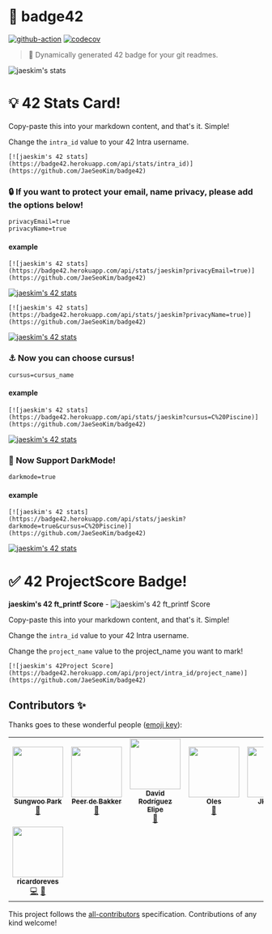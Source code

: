 # 📌 badge42


[![github-action](https://github.com/JaeSeoKim/badge42/workflows/test/badge.svg)](https://github.com/JaeSeoKim/badge42/actions) [![codecov](https://codecov.io/gh/JaeSeoKim/badge42/branch/master/graph/badge.svg?token=D5PPJZKDUY)](https://codecov.io/gh/JaeSeoKim/badge42)

> 🚀 Dynamically generated 42 badge for your git readmes.

![jaeskim's stats](https://badge42.herokuapp.com/api/stats/jaeskim)

# 💡 42 Stats Card!

Copy-paste this into your markdown content, and that's it. Simple!

Change the `intra_id` value to your 42 Intra username.

```
[![jaeskim's 42 stats](https://badge42.herokuapp.com/api/stats/intra_id)](https://github.com/JaeSeoKim/badge42)
```

### 🔒 If you want to protect your **email, name privacy**, please add the options below!

```
privacyEmail=true
privacyName=true
```

#### example

```
[![jaeskim's 42 stats](https://badge42.herokuapp.com/api/stats/jaeskim?privacyEmail=true)](https://github.com/JaeSeoKim/badge42)
```

[![jaeskim's 42 stats](https://badge42.herokuapp.com/api/stats/jaeskim?privacyEmail=true)](https://github.com/JaeSeoKim/badge42)

```
[![jaeskim's 42 stats](https://badge42.herokuapp.com/api/stats/jaeskim?privacyName=true)](https://github.com/JaeSeoKim/badge42)
```

[![jaeskim's 42 stats](https://badge42.herokuapp.com/api/stats/jaeskim?privacyName=true)](https://github.com/JaeSeoKim/badge42)

### ⚓️ Now you can choose **cursus**!

```
cursus=cursus_name
```

#### example

```
[![jaeskim's 42 stats](https://badge42.herokuapp.com/api/stats/jaeskim?cursus=C%20Piscine)](https://github.com/JaeSeoKim/badge42)
```

[![jaeskim's 42 stats](https://badge42.herokuapp.com/api/stats/jaeskim?cursus=C%20Piscine)](https://github.com/JaeSeoKim/badge42)

### 🌌 Now Support DarkMode!

```
darkmode=true
```

#### example

```****
[![jaeskim's 42 stats](https://badge42.herokuapp.com/api/stats/jaeskim?darkmode=true&cursus=C%20Piscine)](https://github.com/JaeSeoKim/badge42)
```

[![jaeskim's 42 stats](https://badge42.herokuapp.com/api/stats/jaeskim?darkmode=true&cursus=C%20Piscine)](https://github.com/JaeSeoKim/badge42)

# ✅ 42 ProjectScore Badge!

**jaeskim's 42 ft_printf Score** - ![jaeskim's 42 ft_printf Score](https://badge42.herokuapp.com/api/project/jaeskim/ft_printf)

Copy-paste this into your markdown content, and that's it. Simple!

Change the `intra_id` value to your 42 Intra username.

Change the `project_name` value to the project_name you want to mark!

```
[![jaeskim's 42Project Score](https://badge42.herokuapp.com/api/project/intra_id/project_name)](https://github.com/JaeSeoKim/badge42)
```

## Contributors ✨

Thanks goes to these wonderful people ([emoji key](https://allcontributors.org/docs/en/emoji-key)):

<!-- ALL-CONTRIBUTORS-LIST:START - Do not remove or modify this section -->
<!-- prettier-ignore-start -->
<!-- markdownlint-disable -->
<table>
  <tr>
    <td align="center"><a href="http://sungwoo.dev"><img src="https://avatars.githubusercontent.com/u/33975709?v=4?s=100" width="100px;" alt=""/><br /><sub><b>Sungwoo Park</b></sub></a><br /><a href="https://github.com/JaeSeoKim/badge42/issues?q=author%3Acos18" title="Bug reports">🐛</a></td>
    <td align="center"><a href="https://github.com/pde-bakk"><img src="https://avatars.githubusercontent.com/u/36886300?v=4?s=100" width="100px;" alt=""/><br /><sub><b>Peer de Bakker</b></sub></a><br /><a href="https://github.com/JaeSeoKim/badge42/issues?q=author%3Apde-bakk" title="Bug reports">🐛</a></td>
    <td align="center"><a href="https://www.linkedin.com/in/drelipe/"><img src="https://avatars.githubusercontent.com/u/9976038?v=4?s=100" width="100px;" alt=""/><br /><sub><b>David Rodríguez Elipe</b></sub></a><br /><a href="#ideas-d-r-e" title="Ideas, Planning, & Feedback">🤔</a></td>
    <td align="center"><a href="http://olesgedz.github.io"><img src="https://avatars.githubusercontent.com/u/8808075?v=4?s=100" width="100px;" alt=""/><br /><sub><b>Oles</b></sub></a><br /><a href="https://github.com/JaeSeoKim/badge42/issues?q=author%3Aolesgedz" title="Bug reports">🐛</a></td>
    <td align="center"><a href="https://jkctech.nl"><img src="https://avatars.githubusercontent.com/u/2072890?v=4?s=100" width="100px;" alt=""/><br /><sub><b>JKCTech</b></sub></a><br /><a href="https://github.com/JaeSeoKim/badge42/issues?q=author%3Ajkctech" title="Bug reports">🐛</a></td>
    <td align="center"><a href="https://github.com/aabajyan"><img src="https://avatars.githubusercontent.com/u/62068860?v=4?s=100" width="100px;" alt=""/><br /><sub><b>Arsen Abajyan</b></sub></a><br /><a href="https://github.com/JaeSeoKim/badge42/commits?author=aabajyan" title="Code">💻</a> <a href="https://github.com/JaeSeoKim/badge42/issues?q=author%3Aaabajyan" title="Bug reports">🐛</a></td>
    <td align="center"><a href="https://github.com/leeoocca"><img src="https://avatars.githubusercontent.com/u/36135198?v=4?s=100" width="100px;" alt=""/><br /><sub><b>leeoocca</b></sub></a><br /><a href="https://github.com/JaeSeoKim/badge42/commits?author=leeoocca" title="Code">💻</a> <a href="https://github.com/JaeSeoKim/badge42/issues?q=author%3Aleeoocca" title="Bug reports">🐛</a></td>
  </tr>
  <tr>
    <td align="center"><a href="https://github.com/ricardoreves"><img src="https://avatars.githubusercontent.com/u/89393929?v=4?s=100" width="100px;" alt=""/><br /><sub><b>ricardoreves</b></sub></a><br /><a href="https://github.com/JaeSeoKim/badge42/commits?author=ricardoreves" title="Code">💻</a> <a href="https://github.com/JaeSeoKim/badge42/issues?q=author%3Aricardoreves" title="Bug reports">🐛</a></td>
  </tr>
</table>

<!-- markdownlint-restore -->
<!-- prettier-ignore-end -->

<!-- ALL-CONTRIBUTORS-LIST:END -->

This project follows the [all-contributors](https://github.com/all-contributors/all-contributors) specification. Contributions of any kind welcome!
